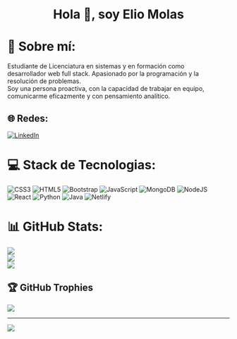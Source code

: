 <h1 align="center">Hola 👋, soy Elio Molas</h1>

# 💫 Sobre mí:
Estudiante de Licenciatura en sistemas y en formación como<br>desarrollador web full stack. Apasionado por la programación y la resolución de problemas. <br>Soy una persona proactiva, con la capacidad de trabajar en equipo, comunicarme eficazmente y con pensamiento analítico.

## 🌐 Redes:
[![LinkedIn](https://img.shields.io/badge/LinkedIn-%230077B5.svg?logo=linkedin&logoColor=white)](https://linkedin.com/in/elio-molas-dev) 

# 💻 Stack de Tecnologias:
![CSS3](https://img.shields.io/badge/css3-%231572B6.svg?style=for-the-badge&logo=css3&logoColor=white) ![HTML5](https://img.shields.io/badge/html5-%23E34F26.svg?style=for-the-badge&logo=html5&logoColor=white) ![Bootstrap](https://img.shields.io/badge/bootstrap-%238511FA.svg?style=for-the-badge&logo=bootstrap&logoColor=white) ![JavaScript](https://img.shields.io/badge/javascript-%23323330.svg?style=for-the-badge&logo=javascript&logoColor=%23F7DF1E) ![MongoDB](https://img.shields.io/badge/MongoDB-%234ea94b.svg?style=for-the-badge&logo=mongodb&logoColor=white) ![NodeJS](https://img.shields.io/badge/node.js-6DA55F?style=for-the-badge&logo=node.js&logoColor=white) ![React](https://img.shields.io/badge/react-%2320232a.svg?style=for-the-badge&logo=react&logoColor=%2361DAFB) ![Python](https://img.shields.io/badge/python-3670A0?style=for-the-badge&logo=python&logoColor=ffdd54) ![Java](https://img.shields.io/badge/java-%23ED8B00.svg?style=for-the-badge&logo=openjdk&logoColor=white) ![Netlify](https://img.shields.io/badge/netlify-%23000000.svg?style=for-the-badge&logo=netlify&logoColor=#00C7B7)
# 📊 GitHub Stats:
![](https://github-readme-stats.vercel.app/api?username=ElioMolasDev&theme=tokyonight&hide_border=false&include_all_commits=false&count_private=false)<br/>
![](https://github-readme-streak-stats.herokuapp.com/?user=ElioMolasDev&theme=tokyonight&hide_border=false)<br/>
![](https://github-readme-stats.vercel.app/api/top-langs/?username=ElioMolasDev&theme=tokyonight&hide_border=false&include_all_commits=false&count_private=false&layout=compact)

## 🏆 GitHub Trophies
![](https://github-profile-trophy.vercel.app/?username=ElioMolasDev&theme=discord&no-frame=false&no-bg=true&margin-w=4)

---
[![](https://visitcount.itsvg.in/api?id=ElioMolasDev&icon=0&color=1)](https://visitcount.itsvg.in)

<!-- Proudly created with GPRM ( https://gprm.itsvg.in ) -->
